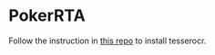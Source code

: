 # PokerRTA

Follow the instruction in [this repo](https://github.com/livezingy/tesserocr_python310) to install tesserocr.
